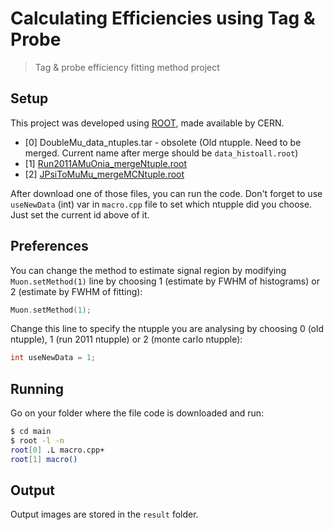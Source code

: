 # Calculating Efficiencies using Tag & Probe

> Tag &amp; probe efficiency fitting method project

## Setup

This project was developed using [ROOT](https://root.cern.ch/root/html534/guides/users-guide/InstallandBuild.html), made available by CERN.

* [0] DoubleMu_data_ntuples.tar - obsolete (Old ntupple. Need to be merged. Current name after merge should be `data_histoall.root`)
* [1] [Run2011AMuOnia_mergeNtuple.root](https://drive.google.com/drive/u/0/folders/1Nu9Al7SV1F60TMFxKZVBIMvgEWAdzida)
* [2] [JPsiToMuMu_mergeMCNtuple.root](https://drive.google.com/drive/u/0/folders/1Nu9Al7SV1F60TMFxKZVBIMvgEWAdzida)

After download one of those files, you can run the code. Don't forget to use `useNewData` (int) var in `macro.cpp` file to set which ntupple did you choose. Just set the current id above of it.

## Preferences

You can change the method to estimate signal region by modifying `Muon.setMethod(1)` line by choosing 1 (estimate by FWHM of histograms) or 2 (estimate by FWHM of fitting):

```cpp
Muon.setMethod(1);
```

Change this line to specify the ntupple you are analysing by choosing 0 (old ntupple), 1 (run 2011 ntupple) or 2 (monte carlo ntupple):

```cpp
int useNewData = 1;
```

## Running

Go on your folder where the file code is downloaded and run:

```sh
$ cd main
$ root -l -n
root[0] .L macro.cpp+
root[1] macro()
```

## Output
Output images are stored in the `result` folder.
